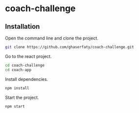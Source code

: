 # coach-challenge

## Installation

Open the command line and clone the project.

```bash
git clone https://github.com/ghaserfaty/coach-challenge.git
```

Go to the react project.
```bash
cd coach-challenge
cd coach-app
```


Install dependencies.

```bash
npm install
```

Start the project.

```bash
npm start